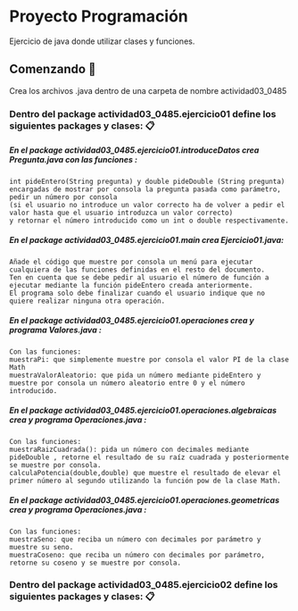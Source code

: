 # Proyecto Programación

Ejercicio de java donde utilizar clases y funciones.


## Comenzando 🚀
Crea los archivos .java dentro de una carpeta de nombre actividad03_0485


### Dentro del package actividad03_0485.ejercicio01 define los siguientes packages y clases: 📋

##### En el package actividad03_0485.ejercicio01.introduceDatos crea Pregunta.java con las funciones :
```
int pideEntero(String pregunta) y double pideDouble (String pregunta) 
encargadas de mostrar por consola la pregunta pasada como parámetro, 
pedir un número por consola 
(si el usuario no introduce un valor correcto ha de volver a pedir el valor hasta que el usuario introduzca un valor correcto) 
y retornar el número introducido como un int o double respectivamente.
```

##### En el package actividad03_0485.ejercicio01.main crea Ejercicio01.java:
```
Añade el código que muestre por consola un menú para ejecutar cualquiera de las funciones definidas en el resto del documento. 
Ten en cuenta que se debe pedir al usuario el número de función a ejecutar mediante la función pideEntero creada anteriormente. 
El programa solo debe finalizar cuando el usuario indique que no quiere realizar ninguna otra operación.
```


##### En el package actividad03_0485.ejercicio01.operaciones crea y programa Valores.java :
```
Con las funciones:
muestraPi: que simplemente muestre por consola el valor PI de la clase Math
muestraValorAleatorio: que pida un número mediante pideEntero y muestre por consola un número aleatorio entre 0 y el número introducido.
```

##### En el package actividad03_0485.ejercicio01.operaciones.algebraicas crea y programa Operaciones.java  :
```
Con las funciones:
muestraRaizCuadrada(): pida un número con decimales mediante pideDouble , retorne el resultado de su raíz cuadrada y posteriormente se muestre por consola.
calculaPotencia(double,double) que muestre el resultado de elevar el primer número al segundo utilizando la función pow de la clase Math. 
```


##### En el package actividad03_0485.ejercicio01.operaciones.geometricas  crea y programa Operaciones.java :
```
Con las funciones:
muestraSeno: que reciba un número con decimales por parámetro y muestre su seno.
muestraCoseno: que reciba un número con decimales por parámetro,  retorne su coseno y se muestre por consola.
```

### Dentro del package actividad03_0485.ejercicio02 define los siguientes packages y clases: 📋

